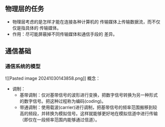 ## 物理层的任务
- 物理层考虑的是怎样才能在连接各种计算机的 传输媒体上传输数据流，而不仅仅是指具体的 传输媒体。
- 作用：尽可能屏蔽掉不同传输媒体和通信手段的 差异。

## 通信基础
### 通信系统的模型
![[Pasted image 20241030143858.png]]
概念：
- 调制：
	- 基带调制：仅对基带信号的波形进行变换，把数字信号转换为另一种形式的数字信号。把这种过程称为编码(coding)。
	- 带通调制：使用载波(carrier)进行调制，把基带信号的频率范围搬移到较高的频段，并转换为模拟信号。这样就能够更好地在模拟信道中进行传输（即仅在一段频率范围内能够通过信道）。

